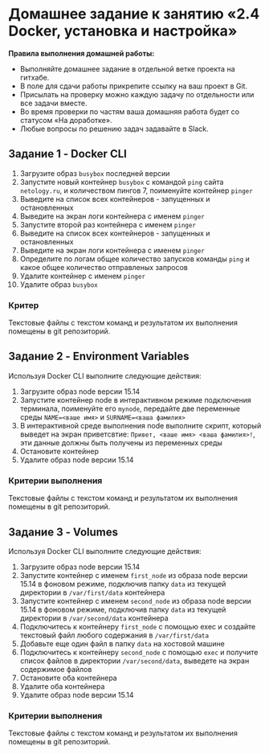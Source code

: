 # Домашнее задание к занятию «2.4 Docker, установка и настройка»

**Правила выполнения домашней работы:**
* Выполняйте домашнее задание в отдельной ветке проекта на гитхабе.
* В поле для сдачи работы прикрепите ссылку на ваш проект в Git.
* Присылать на проверку можно каждую задачу по отдельности или все задачи вместе.
* Во время проверки по частям ваша домашняя работа будет со статусом «На доработке».
* Любые вопросы по решению задач задавайте в Slack.

## Задание 1 - Docker CLI
1. Загрузите образ `busybox` последней версии
1. Запустите новый контейнер `busybox` с командой `ping` сайта `netology.ru`, и количеством пингов 7, поименуйте контейнер `pinger`
1. Выведите на список всех контейнеров - запущенных и остановленных
1. Выведите на экран логи контейнера с именем `pinger`
1. Запустите второй раз контейнера с именем `pinger`
1. Выведите на список всех контейнеров - запущенных и остановленных
1. Выведите на экран логи контейнера с именем `pinger`
1. Определите по логам общее количество запусков команды `ping` и какое общее количество отправленых запросов
1. Удалите контейнер с именем `pinger`
1. Удалите образ `busybox`

### Критер
Текстовые файлы с текстом команд и результатом их выполнения помещены в git репозиторий.

## Задание 2 - Environment Variables

Используя Docker CLI выполните следующие действия:
1. Загрузите образ node версии 15.14
1. Запустите контейнер node в интерактивном режиме подключения терминала, поименуйте его `mynode`, передайте две переменные среды `NAME=<ваше имя>` и `SURNAME=<ваша фамилия>`
1. В интерактивной среде выполнения node выполните скрипт, который выведет на экран приветсвтие: `Привет, <ваше имя> <ваша фамилия>!`, эти данные должны быть получены из переменных среды
1. Остановите контейнер
1. Удалите образ node версии 15.14

### Критерии выполнения

Текстовые файлы с текстом команд и результатом их выполнения помещены в git репозиторий.

## Задание 3 - Volumes

Используя Docker CLI выполните следующие действия:
1. Загрузите образ node версии 15.14
1. Запустите контейнер с именем `first_node` из образа node версии 15.14 в фоновом режиме, подключив папку `data` из текущей директории в `/var/first/data` контейнера
1. Запустите контейнер с именем `second_node` из образа node версии 15.14 в фоновом режиме, подключив папку `data` из текущей директории в `/var/second/data` контейнера
1. Подключитесь к контейнеру `first_node` с помощью exec и создайте текстовый файл любого содержания в `/var/first/data`
1. Добавьте еще один файл в папку `data` на хостовой машине
1. Подключитесь к контейнеру `second_node` с помощью `exec` и получите список файлов в директории `/var/second/data`, выведете на экран содержимое файлов
1. Остановите оба контейнера
1. Удалите оба контейнера
1. Удалите образ node версии 15.14

### Критерии выполнения

Текстовые файлы с текстом команд и результатом их выполнения помещены в git репозиторий.